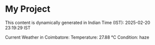 # My Project

This content is dynamically generated in Indian Time (IST): 2025-02-20 23:19:29 IST


Current Weather in Coimbatore:
Temperature: 27.88 °C
Condition: haze
